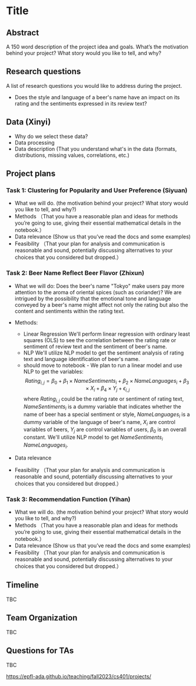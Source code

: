 # Title
## Abstract
A 150 word description of the project idea and goals. What’s the motivation behind your project? What story would you like to tell, and why?

## Research questions
A list of research questions you would like to address during the project.
- Does the style and language of a beer's name have an impact on its rating and the sentiments expressed in its review text?
  
## Data (Xinyi)
- Why do we select these data?
- Data processing
- Data description (That you understand what's in the data (formats, distributions, missing values, correlations, etc.)

## Project plans
### Task 1: Clustering for Popularity and User Preference (Siyuan)
-	What we will do. (the motivation behind your project? What story would you like to tell, and why?)
- Methods （That you have a reasonable plan and ideas for methods you’re going to use, giving their essential mathematical details in the notebook.）
- Data relevance (Show us that you’ve read the docs and some examples)
- Feasibility （That your plan for analysis and communication is reasonable and sound, potentially discussing alternatives to your choices that you considered but dropped.）

### Task 2: Beer Name Reflect Beer Flavor (Zhixun)
- What we will do: Does the beer's name "Tokyo" make users pay more attention to the aroma of oriental spices (such as coriander)? We are intrigued by the possibility that the emotional tone and language conveyed by a beer's name might affect not only the rating but also the content and sentiments within the rating text.
- Methods:
  - Linear Regression
    We'll perform linear regression with ordinary least squares (OLS) to see the correlation between the rating rate or sentiment of review text and the sentiment of beer's name.
  - NLP
    We'll utilize NLP model to get the sentiment analysis of rating text and language identification of beer's name.
  - should move to notebook - We plan to run a linear model and use NLP to get the variables:
$$Rating_{i,j} = \beta_0 + \beta_1 \times NameSentiments_i + \beta_2 \times NameLanguages_i + \beta_3 \times X_i+ \beta_4 \times Y_j +\epsilon_{i,j}$$
where $Rating_{i,j}$ could be the rating rate or sentiment of rating text, $NameSentiments_i$ is a dummy variable that indicates whether the name of beer has a special sentiment or style, $NameLanguages_i$ is a dummy variable of the language of beer's name, $X_i$ are control variables of beers, $Y_j$ are control variables of users, $\beta_0$ is an overall constant. We'll utilize NLP model to get $NameSentiments_i$  $NameLanguages_i$.
- Data  relevance

- Feasibility （That your plan for analysis and communication is reasonable and sound, potentially discussing alternatives to your choices that you considered but dropped.）

### Task 3: Recommendation Function (Yihan)
- What we will do. (the motivation behind your project? What story would you like to tell, and why?)
- Methods （That you have a reasonable plan and ideas for methods you’re going to use, giving their essential mathematical details in the notebook.）
- Data relevance (Show us that you’ve read the docs and some examples)
- Feasibility （That your plan for analysis and communication is reasonable and sound, potentially discussing alternatives to your choices that you considered but dropped.）

## Timeline
TBC

## Team Organization
TBC

## Questions for TAs
TBC

https://epfl-ada.github.io/teaching/fall2023/cs401/projects/
